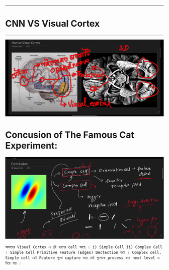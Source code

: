 
---

# CNN VS Visual Cortex 


---


![Alt text](img/image-235.png)


# Concusion of The Famous Cat Experiment:

![Alt text](img/image-236.png)

`আমাদের Visual Cortex এ দুই ধরনের cell আছে । i) Simple Cell ii) Complex Cell । Simple Cell Primitive Feature (Edges) Dectection করে । Complex cell, Simple cell যেই Feature গুলো capture করে যেই গুলোকে process করে next level এ নিয়ে যায় ।  `



